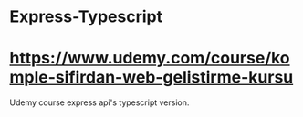 # Express-Typescript
# https://www.udemy.com/course/komple-sifirdan-web-gelistirme-kursu
Udemy course express api's typescript version.
